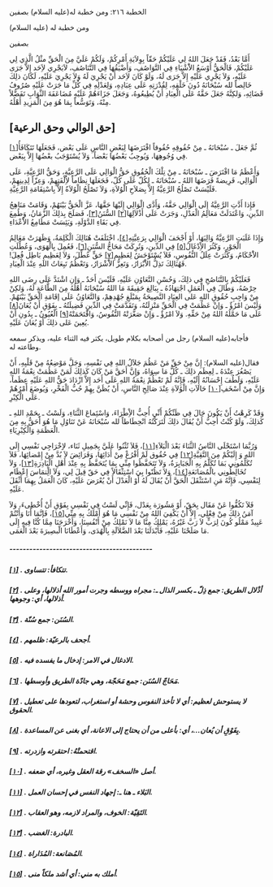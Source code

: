   الخطبة  ٢١٦: ومن خطبة له(عليه السلام) بصفين	

ومن خطبة له (عليه السلام)

بصفين

أَمَّا بَعْدُ، فَقَدْ جَعَلَ اللهُ لِي عَلَيْكُمْ حَقّاً  بِوِلاَيَةِ أَمْرِكُمْ، وَلَكُمْ عَلَيَّ مِنَ الْحَقِّ مثْلُ الَّذِي لِي عَلَيْكُمْ، فَالْحَقُّ أَوْسَعُ الاَْشْيَاءِ فِي التَّوَاصُفِ،  وَأَضْيَقُهَا فِي التَّنَاصُفِ، لاَيَجْرِي لاَِحَد إِلاَّ جَرَى  عَلَيْهِ، وَلاَ يَجْرِي عَلَيْهِ إِلاَّ جَرَى لَهُ، وَلَوْ كَانَ لاَِحَد أَنْ يَجْرِيَ لَهُ وَلاَ يَجْرِيَ عَلَيْهِ، لَكَانَ ذلِكَ خَالِصاً لله  سُبْحَانَهُ دُونَ خَلْقِهِ، لِقُدْرَتِهِ عَلَى عِبَادِهِ، وَلِعَدْلِهِ  فِي كُلِّ مَا جَرَتْ عَلَيْهِ صُرُوفُ قَضَائِهِ، وَلكِنَّهُ جَعَلَ  حَقَّهُ عَلَى الْعِبَادِ أَنْ يُطِيعُوهُ، وَجَعَلَ جَزَاءَهُمْ عَلَيْهِ  مُضَاعَفَةَ الثَّوَابِ تَفَضُّلاً مِنْهُ، وَتَوَسُّعاً بِمَا هُوَ مِنَ  الْمَزِيدِ أَهْلُهُ.

## [حق الوالي وحق الرعية]

ثُمَّ جَعَلَ ـ سُبْحَانَهُ ـ مِنْ حُقُوقِهِ حُقُوقاً افْتَرَضَهَا لِبَعْضِ النَّاسِ عَلَى بَعْض، فَجَعَلَهَا تَتَكَافَأُ[[١\]](https://arabic.balaghah.net/node/724#_ftn1) فِي وُجُوهِهَا، وَيُوجِبُ بَعْضُهَا بَعْضاً، وَلاَ يُسْتَوْجَبُ بعْضُهَا إِلاَّ بِبَعْض.

وَأَعْظَمُ مَا افْتَرَضَ ـ سُبْحَانَهُ ـ مِنْ تِلْكَ  الْحُقُوقِ حَقُّ الْوَالِي عَلَى الرَّعِيَّةِ، وَحَقُّ الرَّعِيَّةِ،  عَلَى الْوَالِي، فَرِيضةً فَرَضَهَا اللهُ ـ سُبْحَانَهُ ـ لِكُلّ عَلَى  كُلّ، فَجَعَلَهَا نِظَاماً لاُِلْفَتِهِمْ، وَعِزّاً لِدِينِهِمْ،  فَلَيْسَتْ تَصْلُحُ الرَّعِيَّةُ إِلاَّ بِصَلاَحِ الْوُلاَةِ، وَلاَ  تَصْلُحُ الْوُلاَةُ إِلاَّ بِاسْتِقَامَةِ الرَّعِيَّةِ.

فَإِذا أَدَّتِ الرَّعِيَّةُ إِلَى الْوَالِي حَقَّهُ،  وَأَدَّى الْوَالِي إِلَيْهَا حَقَّهَا، عَزَّ الْحَقُّ بَيْنَهُمْ،  وَقَامَتْ مَنَاهِجُ الدِّينِ، وَاعْتَدَلَتْ مَعَالِمُ الْعَدْلِ،  وَجَرَتْ عَلَى أَذْلاَلِهَا[[٢\]](https://arabic.balaghah.net/node/724#_ftn2) السُّنَنُ[[٣\]](https://arabic.balaghah.net/node/724#_ftn3)، فَصَلَحَ بِذلِكَ الزَّمَانُ، وَطُمِعَ فِي بَقَاءِ الدَّوْلَةِ، وَيَئِسَتْ مَطَامِعُ الاَْعْدَاءِ.

وَإِذَا غَلَبَتِ الرَّعِيَّةُ وَالِيَهَا، أَوْ أَجْحَفَ الْوَالِي بِرَعِيَّتِهِ[[٤\]](https://arabic.balaghah.net/node/724#_ftn4)، اخْتَلَفَتْ هُنَالِكَ الْكَلِمَةُ، وَظَهَرَتْ مَعَالِمُ الْجَوْرِ، وَكَثُرَ الاِْدْغَالُ[[٥\]](https://arabic.balaghah.net/node/724#_ftn5) فِي الدِّينِ، وَتُرِكَتْ مَحَاجُّ السُّنَنِ[[٦\]](https://arabic.balaghah.net/node/724#_ftn6)، فَعُمِلَ بِالْهَوَى، وَعُطِّلَتِ الاَْحْكَامُ، وَكَثُرَتْ عِلَلُ النُّفُوسِ، فَلاَ يُسْتَوْحَشُ لِعَظِيمِ[[٧\]](https://arabic.balaghah.net/node/724#_ftn7) حَقٍّ عُطِّلَ، وَلاَ لِعَظِيمِ بَاطِل فُعِلَ! فَهُنَالِكَ تَذِلُّ  الاَْبْرَارُ، وَتَعِزُّ الاَْشْرَارُ، وَتَعْظُمُ تَبِعَاتُ اللهِ عِنْدَ  الْعِبَادِ.

فَعَلَيْكُمْ بِالتَّنَاصُحِ فِي ذلِكَ، وَحُسْنِ  التَّعَاوُنِ عَلَيْهِ، فَلَيْسَ أَحَدٌ ـ وَإنِ اشْتَدَّ عَلَى رِضَى  اللهِ حِرْصُهُ، وَطَالَ فِي الْعَمَلِ اجْتِهَادُهُ ـ بِبَالِغ حَقِيقَةَ  مَا اللهُ سُبْحَانَهُ أَهْلُهُ مِنَ الطَّاعَةِ لَهُ، وَلكِنْ مِنْ  وَاجِبِ حُقُوقِ اللهِ عَلى العِبَادِ النَّصِيحَةُ بِمَبْلَغِ جُهْدِهِمْ، وَالتَّعَاوُنُ عَلَى إقَامَةِ الْحَقِّ بَيْنَهُمْ. وَلَيْسَ امْرُؤٌ ـ  وَإنْ عَظُمَتْ فِي الْحَقِّ مَنْزِلَتُهُ، وَتَقَدَّمَتْ فِي الدِّينِ  فَضِيلَتُهُ ـ بِفَوْقِ أَنْ يُعَانَ[[٨\]](https://arabic.balaghah.net/node/724#_ftn8) عَلَى مَا حَمَّلَهُ اللهُ مِنْ حَقِّهِ. وَلاَ امْرُؤٌ ـ وَإِنْ صَغَّرَتْهُ النُّفُوسُ، وَاقْتَحَمَتْهُ[[٩\]](https://arabic.balaghah.net/node/724#_ftn9) الْعُيُونُ ـ بِدُونِ أَنْ يُعِينَ عَلى ذلِكَ أَوْ يُعَانَ عَلَيْهِ.

فأجابه(عليه السلام) رجل من أصحابه بكلام طويل، يكثر فيه الثناء عليه، ويذكر سمعه وطاعته له.

فقال(عليه السلام): إِنَّ مِنْ حَقِّ مَنْ عَظُمَ جَلاَلُ  اللهِ فِي نَفْسِهِ، وَجَلَّ مَوْضِعُهُ مِنْ قَلْبِهِ، أَنْ يَصْغُرَ  عِنْدَهُ ـ لِعِظَمِ ذلِكَ ـ كُلُّ مَا سِوَاهُ، وَإِنَّ أَحَقَّ مَنْ  كَانَ كَذلِكَ لَمَنْ عَظُمَتْ نِعْمَةُ اللهِ عَلَيْهِ، وَلَطُفَ  إِحْسَانُهُ إِلَيْهِ، فَإِنَّهُ لَمْ تَعْظُمْ نِعْمَةُ اللهِ عَلَى أَحَد إِلاَّ ازْدَادَ حَقُّ اللهِ عَلَيْهِ عِظَماً، وَإِنَّ مِنْ أَسْخَفِ[[١٠\]](https://arabic.balaghah.net/node/724#_ftn10) حَالاَتِ الْوُلاَةِ عِنْدَ صَالِحِ النَّاسِ، أَنْ يُظَنَّ بِهِمْ حُبُّ الْفَخْرِ، وَيُوضَعَ أَمْرُهُمْ عَلَى الْكِبْرِ.

وَقَدْ كَرِهْتُ أَنْ يَكُونَ جَالَ فِي ظَنِّكُمْ أَنِّي  أُحِبُّ الاِْطْرَاءَ، وَاسْتَِماعَ الثَّنَاءِ، وَلَسْتُ ـ بِحَمْدِ اللهِ ـ كَذلِكَ، وَلَوْ كُنْتُ أُحِبُّ أَنْ يُقَالَ ذلِكَ لَتَرَكْتُهُ  انْحِطَاطاً لله سُبْحَانَهُ عَنْ تَنَاوُلِ مَا هُوَ أَحَقُّ بِهِ مِنَ  الْعَظَمَةِ وَالْكِبْرِيَاءِ.

وَرُبَّمَا اسْتَحْلَى النَّاسُ الثَّنَاءَ بَعْدَ الْبَلاَءِ[[١١\]](https://arabic.balaghah.net/node/724#_ftn11)، فَلاَ تُثْنُوا عَلَيَّ بِجَمِيلِ ثَنَاء، لاِِخْرَاجِي نَفْسِي إِلَى اللهِ وَ إِلَيْكُمْ مِنَ التَّقِيَّةِ[[١٢\]](https://arabic.balaghah.net/node/724#_ftn12) فِي حُقُوق لَمْ أَفْرُغْ مِنْ أَدَائِهَا، وَفَرَائِضَ لاَ بُدَّ مِنْ  إِمْضائِهَا، فَلاَ تُكَلِّمُونِي بَمَا تُكَلَّمُ بِهِ الْجَبَابِرَةُ،  وَلاَ تَتَحَفَّظُوا مِنِّي بِمَا يُتَحَفَّظُ بِهِ عِنْدَ أَهْلِ  الْبَادِرَةِ[[١٣\]](https://arabic.balaghah.net/node/724#_ftn13)، وَلاَ تُخَالِطُونِي بالْمُصَانَعَةِ[[١٤\]](https://arabic.balaghah.net/node/724#_ftn14)، وَلاَ تَظُنّوا بِيَ اسْتِثْقَالاً فِي حَقّ قِيلَ لِي، وَلاَ الِْتمَاسَ  إِعْظَام لِنَفْسِي، فَإِنَّهُ مَنِ اسْتَثْقَلَ الْحَقَّ أَنْ يُقَالَ  لَهُ أَوْ الْعَدْلَ أَنْ يُعْرَضَ عَلَيْهِ، كَانَ الْعَمَلُ بِهِمَا  أَثْقَلَ عَلَيْهِ.

فَلاَ تَكُفُّوا عَنْ مَقَال بِحَقّ، أَوْ مَشُورَة بِعَدْل،  فَإِنِّي لَسْتُ فِي نَفْسِي بِفَوْقِ أَنْ أُخْطِىءَ، وَلاَ آمَنُ ذلِكَ  مِنْ فِعْلِي، إِلاَّ أَنْ يَكْفِيَ اللهُ مِنْ نَفْسِي مَا هُوَ أَمْلَكُ  بِهِ مِنِّي[[١٥\]](https://arabic.balaghah.net/node/724#_ftn15)، فَإنَّمَا أَنَا وَأَنْتُمْ عَبِيدٌ مَمْلُو كُونَ لِرَبٍّ لاَ رَبَّ  غَيْرُهُ، يَمْلِكُ مِنَّا مَا لاَ نَمْلِكُ مِنْ أَنْفُسِنَا،  وَأَخْرَجَنَا مِمَّا كُنَّا فِيهِ إِلَى مَا صَلَحْنَا عَلَيْهِ،  فَأَبْدَلَنَا بَعْدَ الضَّلاَلَةِ بِالْهُدَى، وَأَعْطَانَا الْبصِيرَةَ  بَعْدَ الْعَمَى.

##### -------------------------------------------

##### [[١\]](https://arabic.balaghah.net/node/724#_ftnref1) . تتكافأ: تتساوى.

##### [[٢\]](https://arabic.balaghah.net/node/724#_ftnref2) . أذْلال الطريق: جمع ذِلّ ـ بكسر الذال ـ: مجراه ووسطه وجرت أمور الله أذلالها، وعلى أذلالها، أي: وجوهها.

##### [[٣\]](https://arabic.balaghah.net/node/724#_ftnref3) . السُنَن: جمع سُنّة.

##### [[٤\]](https://arabic.balaghah.net/node/724#_ftnref4) . أجحف بالرعيّة: ظلمهم.

##### [[٥\]](https://arabic.balaghah.net/node/724#_ftnref5) . الادغال في الامر: إدخال ما يفسده فيه.

##### [[٦\]](https://arabic.balaghah.net/node/724#_ftnref6) . مَحَاجّ السُنَن: جمع مَحَجّة، وهي جادّة الطريق وأوسطها.

##### [[٧\]](https://arabic.balaghah.net/node/724#_ftnref7) . لا يستوحش لعظيم: أي لا تأخذ النفوس وحشة أو استغراب، لتعودها على تعطيل الحقوق.

##### [[٨\]](https://arabic.balaghah.net/node/724#_ftnref8) . بِفَوْقِ أن يُعان...، أي: بأعلى من أن يحتاج إلى الاعانة، أي بغنى عن المساعدة.

##### [[٩\]](https://arabic.balaghah.net/node/724#_ftnref9) . اقتحمتْهُ: احتقرته وازدرته.

##### [[١٠\]](https://arabic.balaghah.net/node/724#_ftnref10) . أصل «السخف» رقة العقل وغيره، أي ضعفه.

##### [[١١\]](https://arabic.balaghah.net/node/724#_ftnref11) . البَلاء ـ هنا ـ: إجهاد النفس في إحسان العمل.

##### [[١٢\]](https://arabic.balaghah.net/node/724#_ftnref12) . التَقِيّة: الخوف، والمراد لازمه، وهو العقاب.

##### [[١٣\]](https://arabic.balaghah.net/node/724#_ftnref13) . البادرة: الغضب.

##### [[١٤\]](https://arabic.balaghah.net/node/724#_ftnref14) . المُصَانعة: المُدَاراة.

##### [[١٥\]](https://arabic.balaghah.net/node/724#_ftnref15) . أملك به مني: أي أشد ملكاً منى. 
